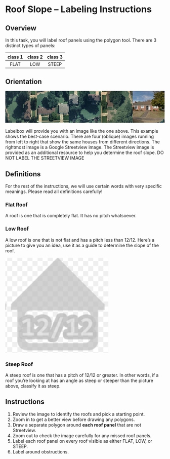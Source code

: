 # Roof Slope – Labeling Instructions

## Overview

In this task, you will label roof panels using the polygon tool. There are 3 distinct types of panels:

class 1|class 2|class 3
:-----:|:-----:|:-----:
FLAT    | LOW | STEEP


## Orientation
<img src="labelbox-sample-image.png" width=600>

Labelbox will provide you with an image like the one above. This example shows the best-case scenario. There are four (oblique) images running from left to right that show the same houses from different directions. The rightmost image is a Google Streetview image. The Streetview image is provided as an additional resource to help you determine the roof slope. DO NOT LABEL THE STREETVIEW IMAGE

## Definitions
For the rest of the instructions, we will use certain words with very specific meanings. Please read all definitions carefully!

### Flat Roof
A roof is one that is completely flat. It has no pitch whatsoever.

### Low Roof
A low roof is one that is not flat and has a pitch less than 12/12. Here’s a picture to give you an idea, use it as a guide to determine the slope of the roof.

<img src="SlopeGuide.png">

### Steep Roof
A steep roof is one that has a pitch of 12/12 or greater. In other words, if a roof you’re looking at has an angle as steep or steeper than the picture above, classify it as steep. 

## Instructions

1. Review the image to identify the roofs and pick a starting point.
1. Zoom in to get a better view before drawing any polygons.
1. Draw a separate polygon around **each roof panel** that are not Streetview.
1. Zoom out to check the image carefully for any missed roof panels.
1. Label each roof panel on every roof visible as either FLAT, LOW, or STEEP.
1. Label around obstructions.

